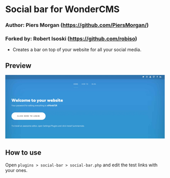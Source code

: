 # Social bar for WonderCMS
### Author: Piers Morgan (https://github.com/PiersMorgan/)
### Forked by: Robert Isoski (https://github.com/robiso)

- Creates a bar on top of your website for all your social media.

## Preview
![Plugin preview](/preview.jpg)

## How to use
Open `plugins > social-bar > social-bar.php` and edit the test links with your ones.
